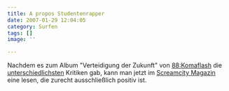 ```yaml
---
title: A propos Studentenrapper
date: 2007-01-29 12:04:05
category: Surfen
tags: []
image: ''

---
```


Nachdem es zum Album "Verteidigung der Zukunft" von [88:Komaflash](http://www.88komaflash.de) die [unterschiedlichsten](http://www.misantropolis.de/2006/09/mk-zwo/) Kritiken gab, kann man jetzt im [Screamcity Magazin](http://www.screamcity.de/?p=27) eine lesen, die zurecht ausschließlich positiv ist.

